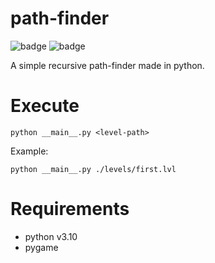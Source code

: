 # path-finder

![badge](https://img.shields.io/github/license/Tch1b0/path-finder) ![badge](https://img.shields.io/github/issues/Tch1b0/path-finder)

A simple recursive path-finder made in python.

# Execute

```
python __main__.py <level-path>
```

Example:

```
python __main__.py ./levels/first.lvl
```

# Requirements

-   python v3.10
-   pygame
